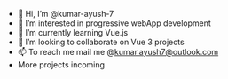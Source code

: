 - 👋 Hi, I’m @kumar-ayush-7
- 👀 I’m interested in progressive webApp development
- 🌱 I’m currently learning Vue.js
- 💞️ I’m looking to collaborate on Vue 3 projects
- 📫 To reach me mail me @kumar.ayush7@outlook.com
- More projects incoming

<!---
kumar-ayush-7/kumar-ayush-7 is a ✨ special ✨ repository because its `README.md` (this file) appears on your GitHub profile.
You can click the Preview link to take a look at your changes. 
--->
